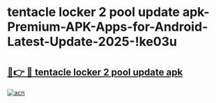 # tentacle locker 2 pool update apk-Premium-APK-Apps-for-Android-Latest-Update-2025-!ke03u

# <h2><a href="https://googleone.com">🔗👉 🔴 tentacle locker 2 pool update apk</a></h2>

[![acn](https://github.com/user-attachments/assets/0f9c940e-d8b0-45ae-aac7-cd30a18b3e1c)](https://googleone.com)

